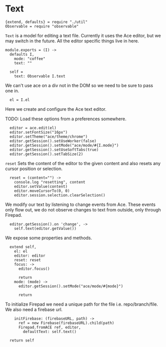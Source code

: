 Text
====

    {extend, defaults} = require "./util"
    Observable = require "observable"

`Text` is a model for editing a text file. Currently it uses the Ace
editor, but we may switch in the future. All the editor specific things live in
here.

    module.exports = (I) ->
      defaults I,
        mode: "coffee"
        text: ""

      self =
        text: Observable I.text

We can't use ace on a div not in the DOM so we need to be sure to pass one in.

      el = I.el

Here we create and configure the Ace text editor.

TODO: Load these options from a preferences somewhere.

      editor = ace.edit(el)
      editor.setFontSize("16px")
      editor.setTheme("ace/theme/chrome")
      editor.getSession().setUseWorker(false)
      editor.getSession().setMode("ace/mode/#{I.mode}")
      editor.getSession().setUseSoftTabs(true)
      editor.getSession().setTabSize(2)

`reset` Sets the content of the editor to the given content and also resets any
cursor position or selection.

      reset = (content="") ->
        console.log "resetting", content
        editor.setValue(content)
        editor.moveCursorTo(0, 0)
        editor.session.selection.clearSelection()

We modify our text by listening to change events from Ace. These events
only flow out, we do not observe changes to text from outside, only through
Firepad.

      editor.getSession().on 'change', ->
        self.text(editor.getValue())

We expose some properties and methods.

      extend self,
        el: el
        editor: editor
        reset: reset
        focus: ->
          editor.focus()

          return
        mode: (mode) ->
          editor.getSession().setMode("ace/mode/#{mode}")

          return

To initialize Firepad we need a unique path for the file i.e. repo/branch/file.
We also need a firebase url.

        initFirebase: (firebaseURL, path) ->
          ref = new Firebase(firebaseURL).child(path)
          Firepad.fromACE ref, editor,
            defaultText: self.text()

      return self
